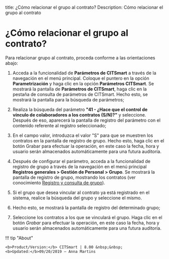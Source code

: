 title: ¿Cómo relacionar el grupo al contrato?
Description: Cómo relacionar el grupo al contrato

# ¿Cómo relacionar el grupo al contrato?

Para relacionar grupo al contrato, proceda conforme a las orientaciones abajo:

1.  Acceda a la funcionalidad de **Parámetros de CITSmart** a través de la navegación en el menú principal. Coloque el puntero en la opción **Parametrización** y haga clic en la opción **Parámetros CITSmart**. Se mostrará la pantalla de **Parámetros de CITSmart**, haga clic en la pestaña de consulta de parámetros de CITSmart. Hecho esto, se mostrará la pantalla para la búsqueda de parámetros;

2.  Realiza la búsqueda del parámetro **"41 - ¿Hace que el control de vínculo de colaboradores a los contratos (S/N)?"** y seleccione. Después de eso, aparecerá la pantalla de registro del parámetro con el contenido referente al registro seleccionado;

3.  En el campo valor, introduzca el valor "S" para que se muestren los contratos en la pantalla de registro de grupo. Hecho esto, haga clic en el botón Grabar para efectuar la operación, en este caso la fecha, hora y usuario serán almacenados automáticamente para una futura auditoría.

4.  Después de configurar el parámetro, acceda a la funcionalidad de registro de grupo a través de la navegación en el menú principal **Registros generales > Gestión de Personal > Grupo**. Se mostrará la pantalla de registro de grupo, mostrando los contratos (ver conocimiento [Registro y consulta de grupo][1]).

5.  Si el grupo que desea vincular al contrato ya está registrado en el sistema, realice la búsqueda del grupo y seleccione el mismo.

6.  Hecho esto, se mostrará la pantalla de registro del determinado grupo;

7.  Seleccione los contratos a los que se vinculará el grupo. Haga clic en el botón *Grabar* para efectuar la operación, en este caso la fecha, hora y usuario serán almacenados automáticamente para una futura auditoría.


[1]:/es-es/citsmart-platform-7/initial-settings/access-settings/user/group.html

!!! tip "About"

    <b>Product/Version:</b> CITSmart | 8.00 &nbsp;&nbsp;
    <b>Updated:</b>09/20/2019 – Anna Martins
